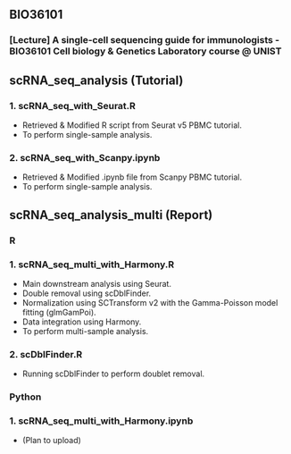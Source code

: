 ## BIO36101
### [Lecture] A single-cell sequencing guide for immunologists - BIO36101 Cell biology & Genetics Laboratory course @ UNIST
## scRNA_seq_analysis (Tutorial)
### 1. scRNA_seq_with_Seurat.R
* Retrieved & Modified R script from Seurat v5 PBMC tutorial.
* To perform single-sample analysis.

### 2. scRNA_seq_with_Scanpy.ipynb
* Retrieved & Modified .ipynb file from Scanpy PBMC tutorial.
* To perform single-sample analysis.

## scRNA_seq_analysis_multi (Report)
### R
### 1. scRNA_seq_multi_with_Harmony.R
* Main downstream analysis using Seurat.
* Double removal using scDblFinder.
* Normalization using SCTransform v2 with the Gamma-Poisson model fitting (glmGamPoi).
* Data integration using Harmony.
* To perform multi-sample analysis.

### 2. scDblFinder.R
* Running scDblFinder to perform doublet removal.

### Python
### 1. scRNA_seq_multi_with_Harmony.ipynb
* (Plan to upload)
